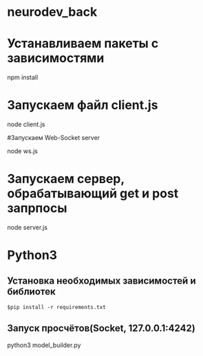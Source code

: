 # neurodev_back

# Устанавливаем пакеты с зависимостями 

npm install

# Запускаем файл client.js

node client.js

#Запускаем Web-Socket server 

node ws.js

# Запускаем сервер, обрабатывающий get и post запрпосы

node server.js

# Python3

## Установка необходимых зависимостей и библиотек
```$pip install -r requirements.txt```

## Запуск просчётов(Socket, 127.0.0.1:4242)
  python3 model_builder.py

